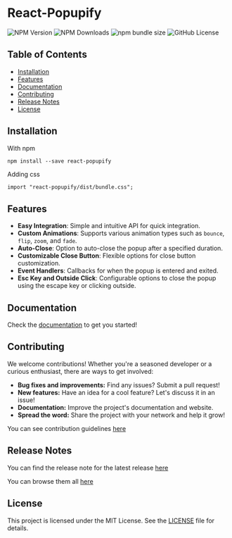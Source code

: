 # React-Popupify


![NPM Version](https://img.shields.io/npm/v/react-popupify?style=for-the-badge&cacheSeconds=86400)
![NPM Downloads](https://img.shields.io/npm/dw/react-popupify?style=for-the-badge&cacheSeconds=86400)
![npm bundle size](https://img.shields.io/bundlephobia/min/react-popupify?style=for-the-badge&cacheSeconds=86400)
![GitHub License](https://img.shields.io/github/license/Vidit-Kushwaha/react-popupify?style=for-the-badge&cacheSeconds=86400)

## Table of Contents

- [Installation](#installation)
- [Features](#features)
- [Documentation](#documentation)
- [Contributing](#contributing)
- [Release Notes](#release-notes)
- [License](#license)

## Installation

With npm
```
npm install --save react-popupify
```

Adding css
```html
import "react-popupify/dist/bundle.css";
```

## Features 

- **Easy Integration**: Simple and intuitive API for quick integration.
- **Custom Animations**: Supports various animation types such as `bounce`, `flip`, `zoom`, and `fade`.
- **Auto-Close**: Option to auto-close the popup after a specified duration.
- **Customizable Close Button**: Flexible options for close button customization.
- **Event Handlers**: Callbacks for when the popup is entered and exited.
- **Esc Key and Outside Click**: Configurable options to close the popup using the escape key or clicking outside.

## Documentation

Check the [documentation](https://docs-react-popupify.onrender.com/) to get you started!

## Contributing

We welcome contributions! Whether you're a seasoned developer or a curious enthusiast, there are ways to get involved:

-   **Bug fixes and improvements:** Find any issues? Submit a pull request!
-   **New features:** Have an idea for a cool feature? Let's discuss it in an issue!
-   **Documentation:** Improve the project's documentation and website.
-   **Spread the word:** Share the project with your network and help it grow!

You can see contribution guidelines [here](https://github.com/Vidit-Kushwaha/react-popupify/blob/main/CONTRIBUTING)

## Release Notes

You can find the release note for the latest release [here](https://github.com/Vidit-Kushwaha/react-popupify/releases/latest)

You can browse them all [here](https://github.com/Vidit-Kushwaha/react-popupify/releases)

## License

This project is licensed under the MIT License. See the [LICENSE](https://github.com/Vidit-Kushwaha/react-popupify/blob/main/LICENSE) file for details.
